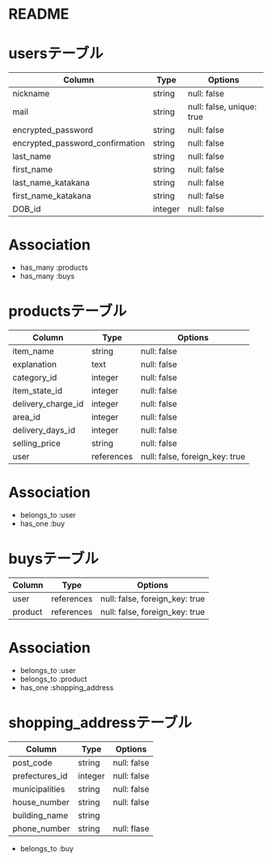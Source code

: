 # README

# usersテーブル

| Column                          | Type    | Options                   |
| ------------------------------- | ------- | ------------------------- |
| nickname                        | string  | null: false               |
| mail                            | string  | null: false, unique: true |
| encrypted_password              | string  | null: false               |
| encrypted_password_confirmation | string  | null: false               |
| last_name                       | string  | null: false               |
| first_name                      | string  | null: false               |
| last_name_katakana              | string  | null: false               |
| first_name_katakana             | string  | null: false               |
| DOB_id                          | integer | null: false               |

# Association

- has_many :products
- has_many :buys

# productsテーブル

| Column             | Type       | Options                        |
| ------------------ | ---------- | ------------------------------ |
| item_name          | string     | null: false                    |
| explanation        | text       | null: false                    |
| category_id        | integer    | null: false                    |
| item_state_id      | integer    | null: false                    |
| delivery_charge_id | integer    | null: false                    |
| area_id            | integer    | null: false                    |
| delivery_days_id   | integer    | null: false                    |
| selling_price      | string     | null: false                    | 
| user               | references | null: false, foreign_key: true |

# Association

- belongs_to :user
- has_one :buy

# buysテーブル

| Column  | Type       | Options                        |
| ------- | ---------- | ------------------------------ |
| user    | references | null: false, foreign_key: true |
| product | references | null: false, foreign_key: true |

# Association

- belongs_to :user
- belongs_to :product
- has_one :shopping_address

# shopping_addressテーブル

| Column         | Type     | Options     |
| -------------- | -------- | ----------- |
| post_code      | string   | null: false |
| prefectures_id | integer  | null: false |
| municipalities | string   | null: false |
| house_number   | string   | null: false |
| building_name  | string   |             |
| phone_number   | string   | null: flase |

- belongs_to :buy